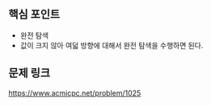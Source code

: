 ## 핵심 포인트

- 완전 탐색
- 값이 크지 않아 여덟 방향에 대해서 완전 탐색을 수행하면 된다.

## 문제 링크

https://www.acmicpc.net/problem/1025
